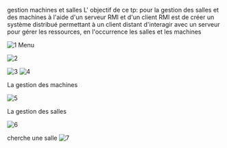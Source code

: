 
gestion machines et salles
L' objectif de ce tp:
pour la gestion des salles et des machines à l'aide d'un serveur RMI et d'un client RMI est de créer un système distribué permettant à un client distant d'interagir avec un serveur pour gérer les ressources, en l'occurrence les salles et les machines


![1](https://github.com/hasnahatti70/tprmi/assets/127605934/6a1a44ed-3123-4fda-89b7-98b0bb154eb1)
Menu

![2](https://github.com/hasnahatti70/tprmi/assets/127605934/5cc40069-f7c5-4220-8a7c-9256b0763a48)

![3](https://github.com/hasnahatti70/tprmi/assets/127605934/07686bf1-3799-46b7-b311-8b6107f30a9d)
![4](https://github.com/hasnahatti70/tprmi/assets/127605934/b72f28d8-f9f5-4f15-b9ba-a53bae459765)

La gestion des machines


![5](https://github.com/hasnahatti70/tprmi/assets/127605934/0bac26c7-af99-4df3-a3f2-043aa7838264)

La gestion des salles

![6](https://github.com/hasnahatti70/tprmi/assets/127605934/afc04929-7e02-4a6b-b5af-df968c320306)


cherche une salle
![7](https://github.com/hasnahatti70/tprmi/assets/127605934/46a9d3d7-601c-4d1c-931a-16c6f3a96285)
